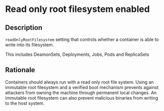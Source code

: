 # Read only root filesystem enabled

## Description

`readOnlyRootFilesystem` setting that controls whether a container is able to write into its filesystem.

This includes DeamonSets, Deployments, Jobs, Pods and ReplicaSets

## Rationale


Containers should always run with a read only root file system. Using an immutable root filesystem and a verified boot mechanism prevents against attackers from owning the machine through permanent local changes. An immutable root filesystem can also prevent malicious binaries from writing to the host system.